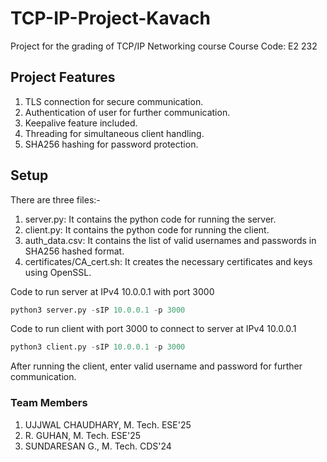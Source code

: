 # TCP-IP-Project-Kavach
Project for the grading of TCP/IP Networking course 
Course Code: E2 232

## Project Features

1. TLS connection for secure communication.
2. Authentication of user for further communication.
3. Keepalive feature included.
4. Threading for simultaneous client handling.
5. SHA256 hashing for password protection.

## Setup
There are three files:-
1. server.py: It contains the python code for running the server.
2. client.py: It contains the python code for running the client.
3. auth_data.csv: It contains the list of valid usernames and passwords in SHA256 hashed format.
4. certificates/CA_cert.sh: It creates the necessary certificates and keys using OpenSSL.

Code to run server at IPv4 10.0.0.1 with port 3000
```python
python3 server.py -sIP 10.0.0.1 -p 3000
```

Code to run client with port 3000 to connect to server at IPv4 10.0.0.1 
```python
python3 client.py -sIP 10.0.0.1 -p 3000
```

After running the client, enter valid username and password for further communication.

### Team Members
1. UJJWAL CHAUDHARY, M. Tech. ESE'25
2. R. GUHAN,         M. Tech. ESE'25
3. SUNDARESAN G.,    M. Tech. CDS'24
